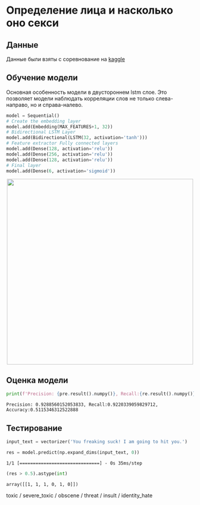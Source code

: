 # Определение лица и насколько оно секси

## Данные
Данные были взяты с соревнование на [kaggle](https://www.kaggle.com/competitions/jigsaw-toxic-comment-classification-challenge/overview)


## Обучение модели

Основная особенность модели в двустороннем lstm слое. Это позволяет модели наблюдать корреляции слов не только слева-направо, но и справа-налево.

```python
model = Sequential()
# Create the embedding layer 
model.add(Embedding(MAX_FEATURES+1, 32))
# Bidirectional LSTM Layer
model.add(Bidirectional(LSTM(32, activation='tanh')))
# Feature extractor Fully connected layers
model.add(Dense(128, activation='relu'))
model.add(Dense(256, activation='relu'))
model.add(Dense(128, activation='relu'))
# Final layer 
model.add(Dense(6, activation='sigmoid'))
```

<p align="center">
<img width=500 src= "https://user-images.githubusercontent.com/38643187/244715459-625d7a1d-05b2-429a-bb34-bbf0cf73fd54.png"/>
</p>

## Оценка модели

```python
print(f'Precision: {pre.result().numpy()}, Recall:{re.result().numpy()}, Accuracy:{acc.result().numpy()}')
```

    Precision: 0.9288560152053833, Recall:0.9220339059829712, Accuracy:0.5115346312522888
    
    
## Тестирование


```python
input_text = vectorizer('You freaking suck! I am going to hit you.')
```


```python
res = model.predict(np.expand_dims(input_text, 0))
```

    1/1 [==============================] - 0s 35ms/step
    


```python
(res > 0.5).astype(int)


```




    array([[1, 1, 1, 0, 1, 0]])
toxic / severe_toxic / obscene / threat / insult / identity_hate
